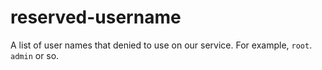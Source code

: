 # reserved-username

A list of user names that denied to use on our service. For example, `root`. `admin` or so.
